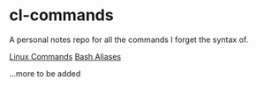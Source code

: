 # cl-commands
A personal notes repo for all the commands I forget the syntax of.

[Linux Commands](linux-commands.md)
[Bash Aliases](bash-aliases.sh)

...more to be added